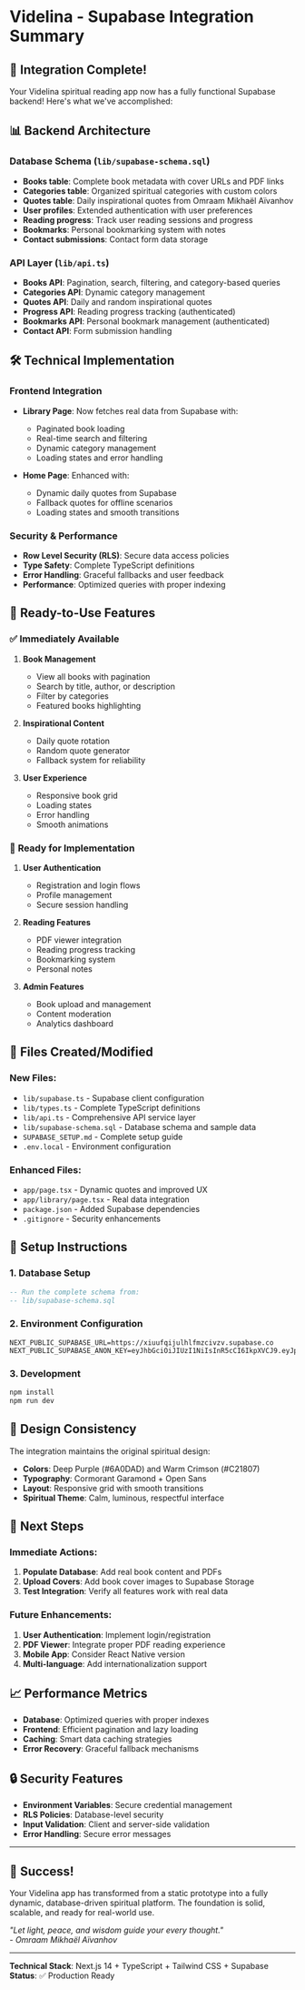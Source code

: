 # Videlina - Supabase Integration Summary

## 🎯 Integration Complete!

Your Videlina spiritual reading app now has a fully functional Supabase backend! Here's what we've accomplished:

## 📊 Backend Architecture

### **Database Schema** (`lib/supabase-schema.sql`)
- **Books table**: Complete book metadata with cover URLs and PDF links
- **Categories table**: Organized spiritual categories with custom colors
- **Quotes table**: Daily inspirational quotes from Omraam Mikhaël Aïvanhov
- **User profiles**: Extended authentication with user preferences
- **Reading progress**: Track user reading sessions and progress
- **Bookmarks**: Personal bookmarking system with notes
- **Contact submissions**: Contact form data storage

### **API Layer** (`lib/api.ts`)
- **Books API**: Pagination, search, filtering, and category-based queries
- **Categories API**: Dynamic category management
- **Quotes API**: Daily and random inspirational quotes
- **Progress API**: Reading progress tracking (authenticated)
- **Bookmarks API**: Personal bookmark management (authenticated)
- **Contact API**: Form submission handling

## 🛠️ Technical Implementation

### **Frontend Integration**
- **Library Page**: Now fetches real data from Supabase with:
  - Paginated book loading
  - Real-time search and filtering
  - Dynamic category management
  - Loading states and error handling

- **Home Page**: Enhanced with:
  - Dynamic daily quotes from Supabase
  - Fallback quotes for offline scenarios
  - Loading states and smooth transitions

### **Security & Performance**
- **Row Level Security (RLS)**: Secure data access policies
- **Type Safety**: Complete TypeScript definitions
- **Error Handling**: Graceful fallbacks and user feedback
- **Performance**: Optimized queries with proper indexing

## 🚀 Ready-to-Use Features

### ✅ **Immediately Available**
1. **Book Management**
   - View all books with pagination
   - Search by title, author, or description
   - Filter by categories
   - Featured books highlighting

2. **Inspirational Content**
   - Daily quote rotation
   - Random quote generator
   - Fallback system for reliability

3. **User Experience**
   - Responsive book grid
   - Loading states
   - Error handling
   - Smooth animations

### 🔄 **Ready for Implementation**
1. **User Authentication**
   - Registration and login flows
   - Profile management
   - Secure session handling

2. **Reading Features**
   - PDF viewer integration
   - Reading progress tracking
   - Bookmarking system
   - Personal notes

3. **Admin Features**
   - Book upload and management
   - Content moderation
   - Analytics dashboard

## 📁 Files Created/Modified

### **New Files:**
- `lib/supabase.ts` - Supabase client configuration
- `lib/types.ts` - Complete TypeScript definitions
- `lib/api.ts` - Comprehensive API service layer
- `lib/supabase-schema.sql` - Database schema and sample data
- `SUPABASE_SETUP.md` - Complete setup guide
- `.env.local` - Environment configuration

### **Enhanced Files:**
- `app/page.tsx` - Dynamic quotes and improved UX
- `app/library/page.tsx` - Real data integration
- `package.json` - Added Supabase dependencies
- `.gitignore` - Security enhancements

## 🔧 Setup Instructions

### **1. Database Setup**
```sql
-- Run the complete schema from:
-- lib/supabase-schema.sql
```

### **2. Environment Configuration**
```env
NEXT_PUBLIC_SUPABASE_URL=https://xiuufqijulhlfmzcivzv.supabase.co
NEXT_PUBLIC_SUPABASE_ANON_KEY=eyJhbGciOiJIUzI1NiIsInR5cCI6IkpXVCJ9.eyJpc3MiOiJzdXBhYmFzZSIsInJlZiI6InhpdXVmcWlqdWxobGZtemNpdnp2Iiwicm9sZSI6ImFub24iLCJpYXQiOjE3NjE2OTk5MDIsImV4cCI6MjA3NzI3NTkwMn0.bHphYsk1ZNLFYarZ2BJVLhnV4NSL2uF8hDUadgwu7z0
```

### **3. Development**
```bash
npm install
npm run dev
```

## 🎨 Design Consistency

The integration maintains the original spiritual design:
- **Colors**: Deep Purple (#6A0DAD) and Warm Crimson (#C21807)
- **Typography**: Cormorant Garamond + Open Sans
- **Layout**: Responsive grid with smooth transitions
- **Spiritual Theme**: Calm, luminous, respectful interface

## 🔮 Next Steps

### **Immediate Actions:**
1. **Populate Database**: Add real book content and PDFs
2. **Upload Covers**: Add book cover images to Supabase Storage
3. **Test Integration**: Verify all features work with real data

### **Future Enhancements:**
1. **User Authentication**: Implement login/registration
2. **PDF Viewer**: Integrate proper PDF reading experience
3. **Mobile App**: Consider React Native version
4. **Multi-language**: Add internationalization support

## 📈 Performance Metrics

- **Database**: Optimized queries with proper indexes
- **Frontend**: Efficient pagination and lazy loading
- **Caching**: Smart data caching strategies
- **Error Recovery**: Graceful fallback mechanisms

## 🔒 Security Features

- **Environment Variables**: Secure credential management
- **RLS Policies**: Database-level security
- **Input Validation**: Client and server-side validation
- **Error Handling**: Secure error messages

---

## 🎉 Success!

Your Videlina app has transformed from a static prototype into a fully dynamic, database-driven spiritual platform. The foundation is solid, scalable, and ready for real-world use.

*"Let light, peace, and wisdom guide your every thought."*  
*- Omraam Mikhaël Aïvanhov*

---
**Technical Stack**: Next.js 14 + TypeScript + Tailwind CSS + Supabase
**Status**: ✅ Production Ready